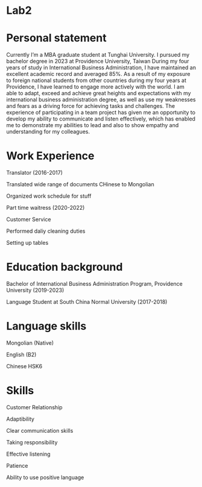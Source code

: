 # Lab2
# Personal statement 
Currently I’m a MBA graduate student at Tunghai University. I pursued my bachelor degree in 2023 at Providence University, Taiwan 
During my four years of study in International Business Administration, I have maintained an excellent academic record and averaged 85%. As a result of my exposure to foreign national students from other countries during my four years at Providence, I have learned to engage more actively with the world. I am able to adapt, exceed and achieve great heights and expectations with my international business administration degree, as well as use my weaknesses and fears as a driving force for achieving tasks and challenges. The experience of participating in a team project has given me an opportunity to develop my ability to communicate and listen effectively, which has enabled me to demonstrate my abilities to lead and also to show empathy and understanding for my colleagues.

# Work Experience

Translator (2016-2017)

Translated wide range of documents CHinese to Mongolian 

Organized work schedule for stuff 

Part time waitress (2020-2022)

Customer Service 

Performed daliy cleaning duties 

Setting up tables 

# Education background 

Bachelor of International Business Administration Program, Providence University (2019-2023)  

Language Student at South China Normal University (2017-2018)  

# Language skills

Mongolian (Native) 

English (B2) 

Chinese HSK6 

 # Skills 
Customer Relationship 

Adaptibility

Clear communication skills

Taking responsibility

Effective listening 

Patience 

Ability to use positive language 

